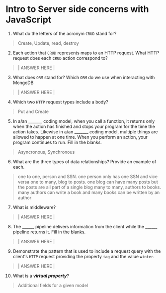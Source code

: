 # Intro to Server side concerns with JavaScript
01. What do the letters of the acronym `CRUD` stand for?

  > Create, Update, read, destroy

02. Each action that `CRUD` represents maps to an HTTP request. What HTTP request does each `CRUD` action correspond to?

  > | ANSWER HERE |

03. What does `ORM` stand for? Which `ORM` do we use when interacting with MongoDB

  > | ANSWER HERE |

04. Which two `HTTP` request types include a body?

  > Put and Create

05. In a/an _______ coding model, when you call a function, it returns only when the action has finished and stops your program for the time the action takes. Likewise in a/an _______ coding model, multiple things are allowed to happen at one time. When you perform an action, your program continues to run.  Fill in the blanks.

  > Asyncronous, Synchronous

06. What are the three types of data relationships? Provide an example of each.

  > one to one, person and SSN. one person only has one SSN and vice versa
  one to many, blog to posts. one blog can have many posts but the posts are all part of a single blog
  many to many, authors to books. many authors can write a book and many books can be written by an author

07. What is middleware?

  > | ANSWER HERE |

08. The ______ pipeline delivers information from the client while the ______ pipeline returns it. Fill in the blanks. 

  > | ANSWER HERE |

09. Demonstrate the pattern that is used to include a request query with the client's `HTTP` request providing the property `tag` and the value `winter`.

  > | ANSWER HERE |

10. What is a ***virtual property***?

  > Additional fields for a given model
